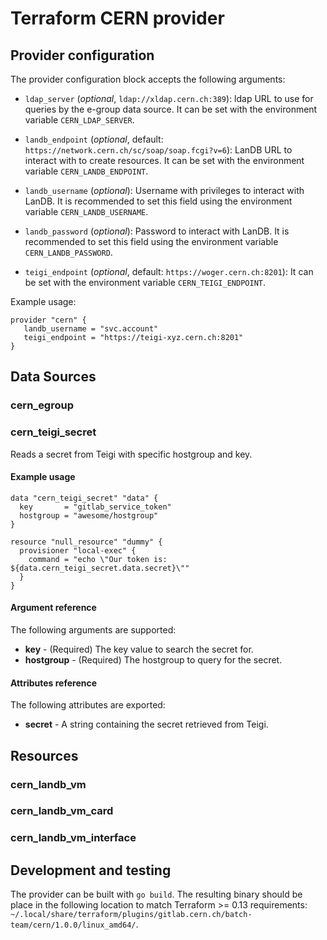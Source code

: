 # Terraform CERN provider

## Provider configuration

The provider configuration block accepts the following arguments:

* `ldap_server` (_optional_, `ldap://xldap.cern.ch:389`): ldap URL to use for queries by the e-group data source. It can be set with the environment variable `CERN_LDAP_SERVER`.

* `landb_endpoint` (_optional_, default: `https://network.cern.ch/sc/soap/soap.fcgi?v=6`): LanDB URL to interact with to create resources. It can be set with the environment variable `CERN_LANDB_ENDPOINT`.

* `landb_username` (_optional_): Username with privileges to interact with LanDB. It is recommended to set this field using the environment variable `CERN_LANDB_USERNAME`.

* `landb_password` (_optional_): Password to interact with LanDB. It is recommended to set this field using the environment variable `CERN_LANDB_PASSWORD`.

* `teigi_endpoint` (_optional_, default: `https://woger.cern.ch:8201`): It can be set with the environment variable `CERN_TEIGI_ENDPOINT`.

Example usage:

```
provider "cern" {
   landb_username = "svc.account"
   teigi_endpoint = "https://teigi-xyz.cern.ch:8201"
}
```

## Data Sources

### cern_egroup

### cern_teigi_secret

Reads a secret from Teigi with specific hostgroup and key.

#### Example usage

```hcl
data "cern_teigi_secret" "data" {
  key       = "gitlab_service_token"
  hostgroup = "awesome/hostgroup"
}

resource "null_resource" "dummy" {
  provisioner "local-exec" {
    command = "echo \"Our token is: ${data.cern_teigi_secret.data.secret}\""
  }
}
```
#### Argument reference

The following arguments are supported:

* __key__ - (Required) The key value to search the secret for.
* __hostgroup__ - (Required) The hostgroup to query for the secret.

#### Attributes reference

The following attributes are exported:

* __secret__ - A string containing the secret retrieved from Teigi.

## Resources

### cern_landb_vm

### cern_landb_vm_card

### cern_landb_vm_interface

## Development and testing

The provider can be built with `go build`. The resulting binary should be place in the following location to match Terraform >= 0.13 requirements: `~/.local/share/terraform/plugins/gitlab.cern.ch/batch-team/cern/1.0.0/linux_amd64/`.
